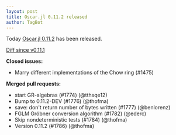 ```yaml
---
layout: post
title: Oscar.jl 0.11.2 released
author: TagBot
---
```


Today [Oscar.jl 0.11.2](https://github.com/oscar-system/Oscar.jl/releases/tag/v0.11.2) has
been released.

[Diff since v0.11.1](https://github.com/oscar-system/Oscar.jl/compare/v0.11.1...v0.11.2)


**Closed issues:**
- Marry different implementations of the Chow ring (#1475)

**Merged pull requests:**
- start GR-algebras (#1774) (@tthsqe12)
- Bump to 0.11.2-DEV (#1776) (@thofma)
- save: don't return number of bytes written (#1777) (@benlorenz)
- FGLM Gröbner conversion algorithm (#1782) (@ederc)
- Skip nondeterministic tests (#1784) (@thofma)
- Version 0.11.2 (#1786) (@thofma)
